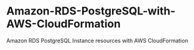 # Amazon-RDS-PostgreSQL-with-AWS-CloudFormation
Amazon RDS PostgreSQL Instance resources with AWS CloudFormation
